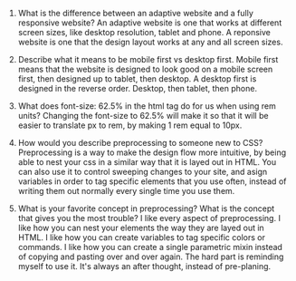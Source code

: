 1. What is the difference between an adaptive website and a fully responsive website?
An adaptive website is one that works at different screen sizes, like desktop resolution, tablet and phone.
A reponsive website is one that the design layout works at any and all screen sizes.

2. Describe what it means to be mobile first vs desktop first.
Mobile first means that the website is designed to look good on a mobile screen first, then designed up to tablet, then desktop.
A desktop first is designed in the reverse order. Desktop, then tablet, then phone. 

3. What does font-size: 62.5% in the html tag do for us when using rem units?
Changing the font-size to 62.5% will make it so that it will be easier to translate px to rem, by making 1 rem equal to 10px. 

4. How would you describe preprocessing to someone new to CSS?
Preprocessing is a way to make the design flow more intuitive, by being able to nest your css in a similar way that it is layed out in HTML. You can also use it to control sweeping changes to your site, and asign variables in order to tag specific elements that you use often, instead of writing them out normally every single time you use them. 

5. What is your favorite concept in preprocessing? What is the concept that gives you the most trouble?
I like every aspect of preprocessing. I like how you can nest your elements the way they are layed out in HTML. I like how you can create variables to tag specific colors or commands. I like how you can create a single parametric mixin instead of copying and pasting over and over again. The hard part is reminding myself to use it. It's always an after thought, instead of pre-planing.  